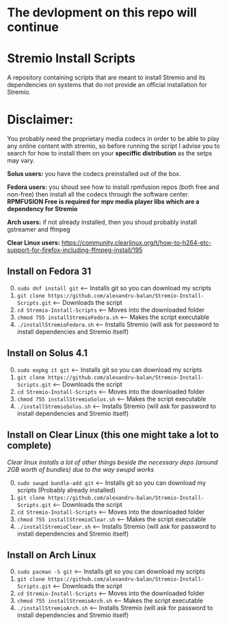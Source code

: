 # The devlopment on this repo will continue

# Stremio Install Scripts

A repository containing scripts that  are meant to install Stremio and its dependencies on systems that do not provide an official installation for Stremio.

# Disclaimer:

You probably need the proprietary media codecs in order to be able to play any online content with stremio, so before running the script I advise you to search for how to install them on your **speciffic distribution** as the setps may vary.

**Solus users:** you have the codecs preinstalled out of the box.

**Fedora users:** you shoud see how to install rpmfusion repos (both free and non-free) then install all the codecs through the software center. **RPMFUSION Free is required for mpv media player libs which are a dependency for Stremio**

**Arch users:** if not already installed, then you shoud probably install gstreamer and ffmpeg

**Clear Linux users:** https://community.clearlinux.org/t/how-to-h264-etc-support-for-firefox-including-ffmpeg-install/195

## Install on Fedora 31

0. `sudo dnf install git` <-- Installs git so you can download my scripts
1. `git clone https://github.com/alexandru-balan/Stremio-Install-Scripts.git` <-- Downloads the script
2. `cd Stremio-Install-Scripts` <-- Moves into the downloaded folder
3. `chmod 755 installStremioFedora.sh` <-- Makes the script executable
4. `./installStremioFedora.sh` <-- Installs Stremio (will ask for password to install dependencies and Stremio itself)

## Install on Solus 4.1

0. `sudo eopkg it git` <-- Installs git so you can download my scripts
1. `git clone https://github.com/alexandru-balan/Stremio-Install-Scripts.git` <-- Downloads the script
2. `cd Stremio-Install-Scripts` <-- Moves into the downloaded folder
3. `chmod 755 installStremioSolus.sh` <-- Makes the script executable
4. `./installStremioSolus.sh` <-- Installs Stremio (will ask for password to install dependencies and Stremio itself)

## Install on Clear Linux (this one might take a lot to complete)
*Clear linux installs a lot of other things beside the necessary deps (around 2GB worth of bundles) due to the way swupd works*

0. `sudo swupd bundle-add git` <-- Installs git so you can download my scripts (Probably already installed)
1. `git clone https://github.com/alexandru-balan/Stremio-Install-Scripts.git` <-- Downloads the script
2. `cd Stremio-Install-Scripts` <-- Moves into the downloaded folder
3. `chmod 755 installStremioClear.sh` <-- Makes the script executable
4. `./installStremioClear.sh` <-- Installs Stremio (will ask for password to install dependencies and Stremio itself)

## Install on Arch Linux

0. `sudo pacman -S git` <-- Installs git so you can download my scripts
1. `git clone https://github.com/alexandru-balan/Stremio-Install-Scripts.git` <-- Downloads the script
2. `cd Stremio-Install-Scripts` <-- Moves into the downloaded folder
3. `chmod 755 installStremioArch.sh` <-- Makes the script executable
4. `./installStremioArch.sh` <-- Installs Stremio (will ask for password to install dependencies and Stremio itself)
